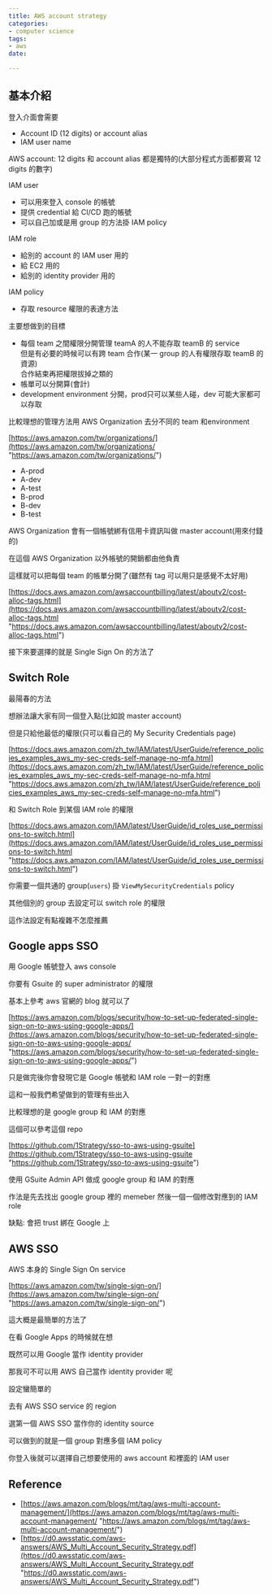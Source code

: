 ```yaml
---
title: AWS account strategy
categories:
- computer science
tags:
- aws
date: 

---
```

## 基本介紹

登入介面會需要 

* Account ID (12 digits) or account alias 
* IAM user name

AWS account: 12 digits 和 account alias 都是獨特的(大部分程式方面都要寫 12 digits 的數字)

IAM user

* 可以用來登入 console 的帳號
* 提供 credential 給 CI/CD 跑的帳號
* 可以自己加或是用 group 的方法掛 IAM policy 

IAM role

* 給別的 account 的 IAM user 用的
* 給 EC2 用的
* 給別的 identity provider 用的

IAM policy

* 存取 resource 權限的表達方法

主要想做到的目標

* 每個 team 之間權限分開管理 teamA 的人不能存取 teamB 的 service  
  但是有必要的時候可以有跨 team 合作(某一 group 的人有權限存取 teamB 的資源)  
  合作結束再把權限拔掉之類的
* 帳單可以分開算(會計)
* development environment 分開，prod只可以某些人碰，dev 可能大家都可以存取

比較理想的管理方法用 AWS Organization 去分不同的 team 和environment

[https://aws.amazon.com/tw/organizations/](https://aws.amazon.com/tw/organizations/ "https://aws.amazon.com/tw/organizations/")

* A-prod
* A-dev
* A-test
* B-prod
* B-dev
* B-test

AWS Organization 會有一個帳號綁有信用卡資訊叫做 master account(用來付錢的)

在這個 AWS Organization 以外帳號的開銷都由他負責

這樣就可以把每個 team 的帳單分開了(雖然有 tag 可以用只是感覺不太好用)

[https://docs.aws.amazon.com/awsaccountbilling/latest/aboutv2/cost-alloc-tags.html](https://docs.aws.amazon.com/awsaccountbilling/latest/aboutv2/cost-alloc-tags.html "https://docs.aws.amazon.com/awsaccountbilling/latest/aboutv2/cost-alloc-tags.html")

接下來要選擇的就是 Single Sign On 的方法了

## Switch Role

最陽春的方法

想辦法讓大家有同一個登入點(比如說 master account)

但是只給他最低的權限(只可以看自己的 My Security Credentials page)

[https://docs.aws.amazon.com/zh_tw/IAM/latest/UserGuide/reference_policies_examples_aws_my-sec-creds-self-manage-no-mfa.html](https://docs.aws.amazon.com/zh_tw/IAM/latest/UserGuide/reference_policies_examples_aws_my-sec-creds-self-manage-no-mfa.html "https://docs.aws.amazon.com/zh_tw/IAM/latest/UserGuide/reference_policies_examples_aws_my-sec-creds-self-manage-no-mfa.html")

和 Switch Role 到某個 IAM role 的權限

[https://docs.aws.amazon.com/IAM/latest/UserGuide/id_roles_use_permissions-to-switch.html](https://docs.aws.amazon.com/IAM/latest/UserGuide/id_roles_use_permissions-to-switch.html "https://docs.aws.amazon.com/IAM/latest/UserGuide/id_roles_use_permissions-to-switch.html")

你需要一個共通的 group(`users`) 掛 `ViewMySecurityCredentials` policy

其他個別的 group 去設定可以 switch role 的權限

這作法設定有點複雜不怎麼推薦

## Google apps SSO

用 Google 帳號登入 aws console

你要有 Gsuite 的 super administrator 的權限

基本上參考 aws 官網的 blog 就可以了

[https://aws.amazon.com/blogs/security/how-to-set-up-federated-single-sign-on-to-aws-using-google-apps/](https://aws.amazon.com/blogs/security/how-to-set-up-federated-single-sign-on-to-aws-using-google-apps/ "https://aws.amazon.com/blogs/security/how-to-set-up-federated-single-sign-on-to-aws-using-google-apps/")

只是做完後你會發現它是 Google 帳號和 IAM role 一對一的對應

這和一般我們希望做到的管理有些出入

比較理想的是 google group 和 IAM 的對應

這個可以參考這個 repo

[https://github.com/1Strategy/sso-to-aws-using-gsuite](https://github.com/1Strategy/sso-to-aws-using-gsuite "https://github.com/1Strategy/sso-to-aws-using-gsuite")

使用 GSuite Admin API 做成 google group 和 IAM 的對應

作法是先去找出 google group 裡的 memeber 然後一個一個修改對應到的 IAM role

缺點: 會把 trust 綁在 Google 上

## AWS SSO

AWS 本身的 Single Sign On service

[https://aws.amazon.com/tw/single-sign-on/](https://aws.amazon.com/tw/single-sign-on/ "https://aws.amazon.com/tw/single-sign-on/")

這大概是最簡單的方法了

在看 Google Apps 的時候就在想

既然可以用 Google 當作 identity provider

那我可不可以用 AWS 自己當作 identity provider 呢

設定蠻簡單的

去有 AWS SSO service 的 region

選第一個 AWS SSO 當作你的 identity source

可以做到的就是一個 group 對應多個 IAM policy

你登入後就可以選擇自己想要使用的 aws account 和裡面的 IAM user

## Reference

* [https://aws.amazon.com/blogs/mt/tag/aws-multi-account-management/](https://aws.amazon.com/blogs/mt/tag/aws-multi-account-management/ "https://aws.amazon.com/blogs/mt/tag/aws-multi-account-management/")
* [https://d0.awsstatic.com/aws-answers/AWS_Multi_Account_Security_Strategy.pdf](https://d0.awsstatic.com/aws-answers/AWS_Multi_Account_Security_Strategy.pdf "https://d0.awsstatic.com/aws-answers/AWS_Multi_Account_Security_Strategy.pdf")
